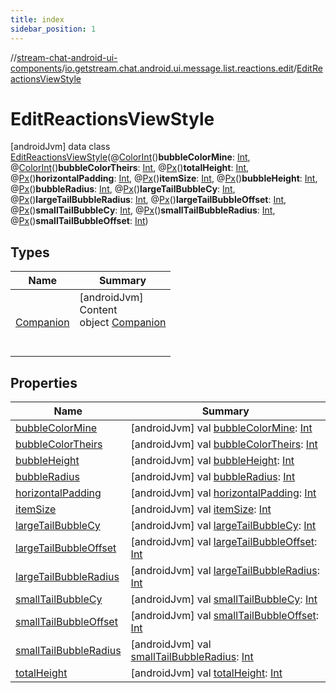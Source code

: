 ```yaml
---
title: index
sidebar_position: 1
---
```

//[stream-chat-android-ui-components](../../../index.md)/[io.getstream.chat.android.ui.message.list.reactions.edit](../index.md)/[EditReactionsViewStyle](index.md)



# EditReactionsViewStyle  
 [androidJvm] data class [EditReactionsViewStyle](index.md)(@[ColorInt](https://developer.android.com/reference/kotlin/androidx/annotation/ColorInt.html)()**bubbleColorMine**: [Int](https://kotlinlang.org/api/latest/jvm/stdlib/kotlin/-int/index.html), @[ColorInt](https://developer.android.com/reference/kotlin/androidx/annotation/ColorInt.html)()**bubbleColorTheirs**: [Int](https://kotlinlang.org/api/latest/jvm/stdlib/kotlin/-int/index.html), @[Px](https://developer.android.com/reference/kotlin/androidx/annotation/Px.html)()**totalHeight**: [Int](https://kotlinlang.org/api/latest/jvm/stdlib/kotlin/-int/index.html), @[Px](https://developer.android.com/reference/kotlin/androidx/annotation/Px.html)()**horizontalPadding**: [Int](https://kotlinlang.org/api/latest/jvm/stdlib/kotlin/-int/index.html), @[Px](https://developer.android.com/reference/kotlin/androidx/annotation/Px.html)()**itemSize**: [Int](https://kotlinlang.org/api/latest/jvm/stdlib/kotlin/-int/index.html), @[Px](https://developer.android.com/reference/kotlin/androidx/annotation/Px.html)()**bubbleHeight**: [Int](https://kotlinlang.org/api/latest/jvm/stdlib/kotlin/-int/index.html), @[Px](https://developer.android.com/reference/kotlin/androidx/annotation/Px.html)()**bubbleRadius**: [Int](https://kotlinlang.org/api/latest/jvm/stdlib/kotlin/-int/index.html), @[Px](https://developer.android.com/reference/kotlin/androidx/annotation/Px.html)()**largeTailBubbleCy**: [Int](https://kotlinlang.org/api/latest/jvm/stdlib/kotlin/-int/index.html), @[Px](https://developer.android.com/reference/kotlin/androidx/annotation/Px.html)()**largeTailBubbleRadius**: [Int](https://kotlinlang.org/api/latest/jvm/stdlib/kotlin/-int/index.html), @[Px](https://developer.android.com/reference/kotlin/androidx/annotation/Px.html)()**largeTailBubbleOffset**: [Int](https://kotlinlang.org/api/latest/jvm/stdlib/kotlin/-int/index.html), @[Px](https://developer.android.com/reference/kotlin/androidx/annotation/Px.html)()**smallTailBubbleCy**: [Int](https://kotlinlang.org/api/latest/jvm/stdlib/kotlin/-int/index.html), @[Px](https://developer.android.com/reference/kotlin/androidx/annotation/Px.html)()**smallTailBubbleRadius**: [Int](https://kotlinlang.org/api/latest/jvm/stdlib/kotlin/-int/index.html), @[Px](https://developer.android.com/reference/kotlin/androidx/annotation/Px.html)()**smallTailBubbleOffset**: [Int](https://kotlinlang.org/api/latest/jvm/stdlib/kotlin/-int/index.html))   


## Types  
  
|  Name |  Summary | 
|---|---|
| <a name="io.getstream.chat.android.ui.message.list.reactions.edit/EditReactionsViewStyle.Companion///PointingToDeclaration/"></a>[Companion](Companion/index.md)| <a name="io.getstream.chat.android.ui.message.list.reactions.edit/EditReactionsViewStyle.Companion///PointingToDeclaration/"></a>[androidJvm]  <br/>Content  <br/>object [Companion](Companion/index.md)  <br/><br/><br/>|


## Properties  
  
|  Name |  Summary | 
|---|---|
| <a name="io.getstream.chat.android.ui.message.list.reactions.edit/EditReactionsViewStyle/bubbleColorMine/#/PointingToDeclaration/"></a>[bubbleColorMine](bubbleColorMine.md)| <a name="io.getstream.chat.android.ui.message.list.reactions.edit/EditReactionsViewStyle/bubbleColorMine/#/PointingToDeclaration/"></a> [androidJvm] val [bubbleColorMine](bubbleColorMine.md): [Int](https://kotlinlang.org/api/latest/jvm/stdlib/kotlin/-int/index.html)   <br/>|
| <a name="io.getstream.chat.android.ui.message.list.reactions.edit/EditReactionsViewStyle/bubbleColorTheirs/#/PointingToDeclaration/"></a>[bubbleColorTheirs](bubbleColorTheirs.md)| <a name="io.getstream.chat.android.ui.message.list.reactions.edit/EditReactionsViewStyle/bubbleColorTheirs/#/PointingToDeclaration/"></a> [androidJvm] val [bubbleColorTheirs](bubbleColorTheirs.md): [Int](https://kotlinlang.org/api/latest/jvm/stdlib/kotlin/-int/index.html)   <br/>|
| <a name="io.getstream.chat.android.ui.message.list.reactions.edit/EditReactionsViewStyle/bubbleHeight/#/PointingToDeclaration/"></a>[bubbleHeight](bubbleHeight.md)| <a name="io.getstream.chat.android.ui.message.list.reactions.edit/EditReactionsViewStyle/bubbleHeight/#/PointingToDeclaration/"></a> [androidJvm] val [bubbleHeight](bubbleHeight.md): [Int](https://kotlinlang.org/api/latest/jvm/stdlib/kotlin/-int/index.html)   <br/>|
| <a name="io.getstream.chat.android.ui.message.list.reactions.edit/EditReactionsViewStyle/bubbleRadius/#/PointingToDeclaration/"></a>[bubbleRadius](bubbleRadius.md)| <a name="io.getstream.chat.android.ui.message.list.reactions.edit/EditReactionsViewStyle/bubbleRadius/#/PointingToDeclaration/"></a> [androidJvm] val [bubbleRadius](bubbleRadius.md): [Int](https://kotlinlang.org/api/latest/jvm/stdlib/kotlin/-int/index.html)   <br/>|
| <a name="io.getstream.chat.android.ui.message.list.reactions.edit/EditReactionsViewStyle/horizontalPadding/#/PointingToDeclaration/"></a>[horizontalPadding](horizontalPadding.md)| <a name="io.getstream.chat.android.ui.message.list.reactions.edit/EditReactionsViewStyle/horizontalPadding/#/PointingToDeclaration/"></a> [androidJvm] val [horizontalPadding](horizontalPadding.md): [Int](https://kotlinlang.org/api/latest/jvm/stdlib/kotlin/-int/index.html)   <br/>|
| <a name="io.getstream.chat.android.ui.message.list.reactions.edit/EditReactionsViewStyle/itemSize/#/PointingToDeclaration/"></a>[itemSize](itemSize.md)| <a name="io.getstream.chat.android.ui.message.list.reactions.edit/EditReactionsViewStyle/itemSize/#/PointingToDeclaration/"></a> [androidJvm] val [itemSize](itemSize.md): [Int](https://kotlinlang.org/api/latest/jvm/stdlib/kotlin/-int/index.html)   <br/>|
| <a name="io.getstream.chat.android.ui.message.list.reactions.edit/EditReactionsViewStyle/largeTailBubbleCy/#/PointingToDeclaration/"></a>[largeTailBubbleCy](largeTailBubbleCy.md)| <a name="io.getstream.chat.android.ui.message.list.reactions.edit/EditReactionsViewStyle/largeTailBubbleCy/#/PointingToDeclaration/"></a> [androidJvm] val [largeTailBubbleCy](largeTailBubbleCy.md): [Int](https://kotlinlang.org/api/latest/jvm/stdlib/kotlin/-int/index.html)   <br/>|
| <a name="io.getstream.chat.android.ui.message.list.reactions.edit/EditReactionsViewStyle/largeTailBubbleOffset/#/PointingToDeclaration/"></a>[largeTailBubbleOffset](largeTailBubbleOffset.md)| <a name="io.getstream.chat.android.ui.message.list.reactions.edit/EditReactionsViewStyle/largeTailBubbleOffset/#/PointingToDeclaration/"></a> [androidJvm] val [largeTailBubbleOffset](largeTailBubbleOffset.md): [Int](https://kotlinlang.org/api/latest/jvm/stdlib/kotlin/-int/index.html)   <br/>|
| <a name="io.getstream.chat.android.ui.message.list.reactions.edit/EditReactionsViewStyle/largeTailBubbleRadius/#/PointingToDeclaration/"></a>[largeTailBubbleRadius](largeTailBubbleRadius.md)| <a name="io.getstream.chat.android.ui.message.list.reactions.edit/EditReactionsViewStyle/largeTailBubbleRadius/#/PointingToDeclaration/"></a> [androidJvm] val [largeTailBubbleRadius](largeTailBubbleRadius.md): [Int](https://kotlinlang.org/api/latest/jvm/stdlib/kotlin/-int/index.html)   <br/>|
| <a name="io.getstream.chat.android.ui.message.list.reactions.edit/EditReactionsViewStyle/smallTailBubbleCy/#/PointingToDeclaration/"></a>[smallTailBubbleCy](smallTailBubbleCy.md)| <a name="io.getstream.chat.android.ui.message.list.reactions.edit/EditReactionsViewStyle/smallTailBubbleCy/#/PointingToDeclaration/"></a> [androidJvm] val [smallTailBubbleCy](smallTailBubbleCy.md): [Int](https://kotlinlang.org/api/latest/jvm/stdlib/kotlin/-int/index.html)   <br/>|
| <a name="io.getstream.chat.android.ui.message.list.reactions.edit/EditReactionsViewStyle/smallTailBubbleOffset/#/PointingToDeclaration/"></a>[smallTailBubbleOffset](smallTailBubbleOffset.md)| <a name="io.getstream.chat.android.ui.message.list.reactions.edit/EditReactionsViewStyle/smallTailBubbleOffset/#/PointingToDeclaration/"></a> [androidJvm] val [smallTailBubbleOffset](smallTailBubbleOffset.md): [Int](https://kotlinlang.org/api/latest/jvm/stdlib/kotlin/-int/index.html)   <br/>|
| <a name="io.getstream.chat.android.ui.message.list.reactions.edit/EditReactionsViewStyle/smallTailBubbleRadius/#/PointingToDeclaration/"></a>[smallTailBubbleRadius](smallTailBubbleRadius.md)| <a name="io.getstream.chat.android.ui.message.list.reactions.edit/EditReactionsViewStyle/smallTailBubbleRadius/#/PointingToDeclaration/"></a> [androidJvm] val [smallTailBubbleRadius](smallTailBubbleRadius.md): [Int](https://kotlinlang.org/api/latest/jvm/stdlib/kotlin/-int/index.html)   <br/>|
| <a name="io.getstream.chat.android.ui.message.list.reactions.edit/EditReactionsViewStyle/totalHeight/#/PointingToDeclaration/"></a>[totalHeight](totalHeight.md)| <a name="io.getstream.chat.android.ui.message.list.reactions.edit/EditReactionsViewStyle/totalHeight/#/PointingToDeclaration/"></a> [androidJvm] val [totalHeight](totalHeight.md): [Int](https://kotlinlang.org/api/latest/jvm/stdlib/kotlin/-int/index.html)   <br/>|

